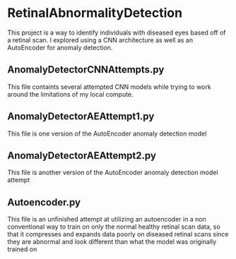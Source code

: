 # RetinalAbnormalityDetection

This project is a way to identify individuals with diseased eyes based off of a retinal scan. I explored using a CNN architecture as well as an AutoEncoder for anomaly detection.

## AnomalyDetectorCNNAttempts.py
This file containts several attempted CNN models while trying to work around the limitations of my local compute.

## AnomalyDetectorAEAttempt1.py
This file is one version of the AutoEncoder anomaly detection model

## AnomalyDetectorAEAttempt2.py
This file is another version of the AutoEncoder anomaly detection model attempt


## Autoencoder.py
This file is an unfinished attempt at utilizing an autoencoder in a non conventional way to train on only the normal healthy retinal scan data, so that it compresses and expands data poorly on diseased retinal scans since they are abnormal and look different than what the model was originally trained on
